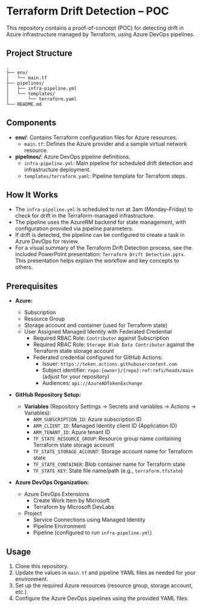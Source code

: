 # Terraform Drift Detection – POC

This repository contains a proof-of-concept (POC) for detecting drift in Azure infrastructure managed by Terraform, using Azure DevOps pipelines.

## Project Structure

```
.
├── env/
│   └── main.tf
├── pipelines/
│   ├── infra-pipeline.yml
│   └── templates/
│       └── terraform.yaml
└── README.md
```


## Components

- **env/**: Contains Terraform configuration files for Azure resources.
  - `main.tf`: Defines the Azure provider and a sample virtual network resource.
- **pipelines/**: Azure DevOps pipeline definitions.
  - `infra-pipeline.yml`: Main pipeline for scheduled drift detection and infrastructure deployment.
  - `templates/terraform.yaml`: Pipeline template for Terraform steps.

## How It Works


- The `infra-pipeline.yml` is scheduled to run at 3am (Monday–Friday) to check for drift in the Terraform-managed infrastructure.
- The pipeline uses the AzureRM backend for state management, with configuration provided via pipeline parameters.
- If drift is detected, the pipeline can be configured to create a task in Azure DevOps for review.
- For a visual summary of the Terraform Drift Detection process, see the included PowerPoint presentation: `Terraform Drift Detection.pptx`. This presentation helps explain the workflow and key concepts to others.

## Prerequisites

- **Azure:**
  - Subscription
  - Resource Group
  - Storage account and container (used for Terraform state)
  - User Assigned Managed Identity with Federated Credential
    - Required RBAC Role: `Contributor` against Subscription
    - Required RBAC Role: `Storage Blob Data Contributor` against the Terraform state storage account
    - Federated credential configured for GitHub Actions:
      - Issuer: `https://token.actions.githubusercontent.com`
      - Subject identifier: `repo:{owner}/{repo}:ref:refs/heads/main` (adjust for your repository)
      - Audiences: `api://AzureADTokenExchange`

- **GitHub Repository Setup:**
  - **Variables** (Repository Settings → Secrets and variables → Actions → Variables):
    - `ARM_SUBSCRIPTION_ID`: Azure subscription ID
    - `ARM_CLIENT_ID`: Managed Identity client ID (Application ID)
    - `ARM_TENANT_ID`: Azure tenant ID
    - `TF_STATE_RESOURCE_GROUP`: Resource group name containing Terraform state storage account
    - `TF_STATE_STORAGE_ACCOUNT`: Storage account name for Terraform state
    - `TF_STATE_CONTAINER`: Blob container name for Terraform state
    - `TF_STATE_KEY`: State file name/path (e.g., `terraform.tfstate`)

- **Azure DevOps Organization:**
  - Azure DevOps Extensions
    - Create Work Item by Microsoft
    - Terraform by Microsoft DevLabs
  - Project
    - Service Connections using Managed Identity
    - Pipeline Environment
    - Pipeline (configured to run `infra-pipeline.yml`)


## Usage

1. Clone this repository.
2. Update the values in `main.tf` and pipeline YAML files as needed for your environment.
3. Set up the required Azure resources (resource group, storage account, etc.).
4. Configure the Azure DevOps pipelines using the provided YAML files.
